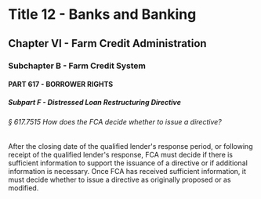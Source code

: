 
# Title 12 - Banks and Banking
## Chapter VI - Farm Credit Administration
### Subchapter B - Farm Credit System
#### PART 617 - BORROWER RIGHTS
##### Subpart F - Distressed Loan Restructuring Directive
###### § 617.7515 How does the FCA decide whether to issue a directive?

After the closing date of the qualified lender's response period, or following receipt of the qualified lender's response, FCA must decide if there is sufficient information to support the issuance of a directive or if additional information is necessary. Once FCA has received sufficient information, it must decide whether to issue a directive as originally proposed or as modified.
